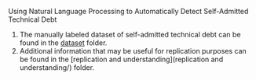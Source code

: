 Using Natural Language Processing to Automatically Detect Self-Admitted Technical Debt 

1. The manually labeled dataset of self-admitted technical debt can be found in the [dataset](dataset/) folder.
2. Additional information that may be useful for replication purposes can be found in the [replication and understanding](replication and understanding/) folder.

